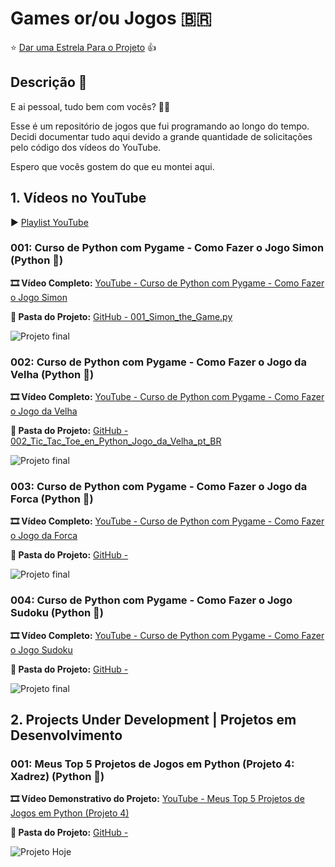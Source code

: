 # Games or/ou Jogos :brazil:
:star: [Dar uma Estrela Para o Projeto](https://github.com/Leonardo-Nunes-Armelim/YouTube_Games_en_Jogos_pt_BR/stargazers) :thumbsup:

## Descrição :memo:

E ai pessoal, tudo bem com vocês? :fist_right::fist_left:

Esse é um repositório de jogos que fui programando ao longo do tempo. Decidi documentar tudo aqui devido a grande quantidade de solicitações pelo código dos vídeos do YouTube.

Espero que vocês gostem do que eu montei aqui.

## 1. Vídeos no YouTube

:arrow_forward: [Playlist YouTube]()

### 001: Curso de Python com Pygame - Como Fazer o Jogo Simon **(Python :snake:)**

**:film_strip: Vídeo Completo:** [YouTube - Curso de Python com Pygame - Como Fazer o Jogo Simon](https://www.youtube.com/watch?v=MT6RpuPKSyw)

**:open_file_folder: Pasta do Projeto:**  [GitHub - 001_Simon_the_Game.py]()

![Projeto final](https://github.com/Leonardo-Nunes-Armelim/YouTube_Games_en_Jogos_pt_BR/blob/main/Screenshots/001_Simon_the_Game.png)

### 002: Curso de Python com Pygame - Como Fazer o Jogo da Velha **(Python :snake:)**

**:film_strip: Vídeo Completo:** [YouTube - Curso de Python com Pygame - Como Fazer o Jogo da Velha](https://www.youtube.com/watch?v=1DZ12S1Fi0Y)

**:open_file_folder: Pasta do Projeto:**  [GitHub - 002_Tic_Tac_Toe_en_Python_Jogo_da_Velha_pt_BR]()

![Projeto final](https://github.com/Leonardo-Nunes-Armelim/YouTube_Games_en_Jogos_pt_BR/blob/main/Screenshots/002_Tic_Tac_Toe_en_Python_Jogo_da_Velha_pt_BR.png)

### 003: Curso de Python com Pygame - Como Fazer o Jogo da Forca **(Python :snake:)**

**:film_strip: Vídeo Completo:** [YouTube - Curso de Python com Pygame - Como Fazer o Jogo da Forca](https://www.youtube.com/watch?v=fcPSU5t3CIo)

**:open_file_folder: Pasta do Projeto:**  [GitHub - ]()

![Projeto final](https://github.com/Leonardo-Nunes-Armelim/YouTube_Games_en_Jogos_pt_BR/blob/main/Screenshots/003_Hangman_Game_en_Jogo_da_Forca_pt_BR.png)

### 004: Curso de Python com Pygame - Como Fazer o Jogo Sudoku **(Python :snake:)**

**:film_strip: Vídeo Completo:** [YouTube - Curso de Python com Pygame - Como Fazer o Jogo Sudoku](https://www.youtube.com/watch?v=zMumjrj7r1Y)

**:open_file_folder: Pasta do Projeto:**  [GitHub - ]()

![Projeto final](https://github.com/Leonardo-Nunes-Armelim/YouTube_Games_en_Jogos_pt_BR/blob/main/Screenshots/004_Sudoku.png)

## 2. Projects Under Development | Projetos em Desenvolvimento

### 001: Meus Top 5 Projetos de Jogos em Python (Projeto 4: Xadrez) **(Python :snake:)**

**:film_strip: Vídeo Demonstrativo do Projeto:** [YouTube - Meus Top 5 Projetos de Jogos em Python (Projeto 4)](https://www.youtube.com/watch?v=xMB_WjkwMLE&list=PLgXoNCMC3FvYOo-g8T9tTN5fHH1r10ENg&index=6&t=368s)

**:open_file_folder: Pasta do Projeto:**  [GitHub - ]()

![Projeto Hoje]()
